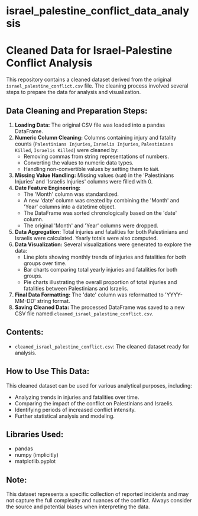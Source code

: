 # israel_palestine_conflict_data_analysis
# Cleaned Data for Israel-Palestine Conflict Analysis

This repository contains a cleaned dataset derived from the original `israel_palestine_conflict.csv` file. The cleaning process involved several steps to prepare the data for analysis and visualization.

## Data Cleaning and Preparation Steps:

1.  **Loading Data:** The original CSV file was loaded into a pandas DataFrame.
2.  **Numeric Column Cleaning:** Columns containing injury and fatality counts (`Palestinians Injuries`, `Israelis Injuries`, `Palestinians Killed`, `Israelis Killed`) were cleaned by:
    * Removing commas from string representations of numbers.
    * Converting the values to numeric data types.
    * Handling non-convertible values by setting them to `NaN`.
3.  **Missing Value Handling:** Missing values (`NaN`) in the 'Palestinians Injuries' and 'Israelis Injuries' columns were filled with 0.
4.  **Date Feature Engineering:**
    * The 'Month' column was standardized.
    * A new 'date' column was created by combining the 'Month' and 'Year' columns into a datetime object.
    * The DataFrame was sorted chronologically based on the 'date' column.
    * The original 'Month' and 'Year' columns were dropped.
5.  **Data Aggregation:** Total injuries and fatalities for both Palestinians and Israelis were calculated. Yearly totals were also computed.
6.  **Data Visualization:** Several visualizations were generated to explore the data:
    * Line plots showing monthly trends of injuries and fatalities for both groups over time.
    * Bar charts comparing total yearly injuries and fatalities for both groups.
    * Pie charts illustrating the overall proportion of total injuries and fatalities between Palestinians and Israelis.
7.  **Final Data Formatting:** The 'date' column was reformatted to 'YYYY-MM-DD' string format.
8.  **Saving Cleaned Data:** The processed DataFrame was saved to a new CSV file named `cleaned_israel_palestine_conflict.csv`.

## Contents:

* `cleaned_israel_palestine_conflict.csv`: The cleaned dataset ready for analysis.

## How to Use This Data:

This cleaned dataset can be used for various analytical purposes, including:

* Analyzing trends in injuries and fatalities over time.
* Comparing the impact of the conflict on Palestinians and Israelis.
* Identifying periods of increased conflict intensity.
* Further statistical analysis and modeling.

## Libraries Used:

* pandas
* numpy (implicitly)
* matplotlib.pyplot

## Note:

This dataset represents a specific collection of reported incidents and may not capture the full complexity and nuances of the conflict. Always consider the source and potential biases when interpreting the data.
